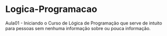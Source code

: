 # Logica-Programacao

  Aula01 - Iniciando o Curso de Lógica de Programação que serve de intuito para pessoas sem nenhuma informação sobre ou pouca informação.